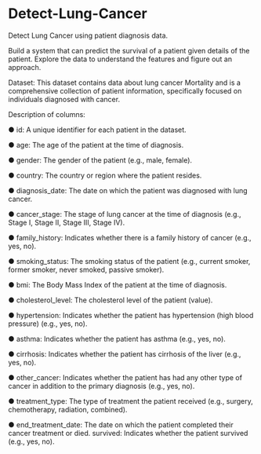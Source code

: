 # Detect-Lung-Cancer
Detect Lung Cancer using patient diagnosis data.

Build a system that can predict the survival of a patient given details of the patient. Explore the data to understand the features and figure out an approach.

Dataset: This dataset contains data about lung cancer Mortality and is a comprehensive collection of patient information, specifically focused on individuals diagnosed with cancer.

Description of columns:

● id: A unique identifier for each patient in the dataset.

● age: The age of the patient at the time of diagnosis.

● gender: The gender of the patient (e.g., male, female).

● country: The country or region where the patient resides.

● diagnosis_date: The date on which the patient was diagnosed with lung cancer.

● cancer_stage: The stage of lung cancer at the time of diagnosis (e.g., Stage I, Stage II, Stage III, Stage IV).

● family_history: Indicates whether there is a family history of cancer (e.g., yes, no).

● smoking_status: The smoking status of the patient (e.g., current smoker, former smoker, never smoked, passive smoker).

● bmi: The Body Mass Index of the patient at the time of diagnosis.

● cholesterol_level: The cholesterol level of the patient (value).

● hypertension: Indicates whether the patient has hypertension (high blood pressure) (e.g., yes, no).

● asthma: Indicates whether the patient has asthma (e.g., yes, no).

● cirrhosis: Indicates whether the patient has cirrhosis of the liver (e.g., yes, no).

● other_cancer: Indicates whether the patient has had any other type of cancer in addition to the primary diagnosis (e.g., yes, no).

● treatment_type: The type of treatment the patient received (e.g., surgery, chemotherapy, radiation, combined).

● end_treatment_date: The date on which the patient completed their cancer treatment or died. survived: Indicates whether the patient survived (e.g., yes, no).

